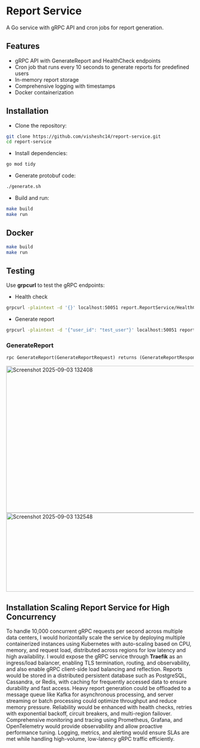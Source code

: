 # Report Service

A Go service with gRPC API and cron jobs for report generation.

## Features

- gRPC API with GenerateReport and HealthCheck endpoints
- Cron job that runs every 10 seconds to generate reports for predefined users
- In-memory report storage
- Comprehensive logging with timestamps
- Docker containerization

## Installation 
- Clone the repository:
```bash
git clone https://github.com/visheshc14/report-service.git 
cd report-service
```
- Install dependencies:
```bash
go mod tidy
```
- Generate protobuf code:
```bash
./generate.sh
```  
- Build and run:
```bash
make build
make run
```
## Docker
```bash
make build
make run
```
## Testing

Use **grpcurl** to test the gRPC endpoints:

- Health check
```bash
grpcurl -plaintext -d '{}' localhost:50051 report.ReportService/HealthCheck
```
- Generate report
```bash
grpcurl -plaintext -d '{"user_id": "test_user"}' localhost:50051 report.ReportService/GenerateReport
```
### GenerateReport
```protobuf
rpc GenerateReport(GenerateReportRequest) returns (GenerateReportResponse)
```
  
<img width="1051" height="394" alt="Screenshot 2025-09-03 132408" src="https://github.com/user-attachments/assets/db2d1be0-e801-44fd-9b87-930fc6e0c316" />

<img width="769" height="212" alt="Screenshot 2025-09-03 132548" src="https://github.com/user-attachments/assets/3def989b-0b20-40ce-b195-00d02537f551" />

## Installation Scaling Report Service for High Concurrency

To handle 10,000 concurrent gRPC requests per second across multiple data centers, I would horizontally scale the service by deploying multiple containerized instances using Kubernetes with auto-scaling based on CPU, memory, and request load, distributed across regions for low latency and high availability. I would expose the gRPC service through **Traefik** as an ingress/load balancer, enabling TLS termination, routing, and observability, and also enable gRPC client-side load balancing and reflection. Reports would be stored in a distributed persistent database such as PostgreSQL, Cassandra, or Redis, with caching for frequently accessed data to ensure durability and fast access. Heavy report generation could be offloaded to a message queue like Kafka for asynchronous processing, and server streaming or batch processing could optimize throughput and reduce memory pressure. Reliability would be enhanced with health checks, retries with exponential backoff, circuit breakers, and multi-region failover. Comprehensive monitoring and tracing using Prometheus, Grafana, and OpenTelemetry would provide observability and allow proactive performance tuning. Logging, metrics, and alerting would ensure SLAs are met while handling high-volume, low-latency gRPC traffic efficiently.
